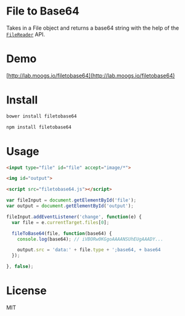 # File to Base64

Takes in a File object and returns a base64 string with the help of the [`FileReader`](https://developer.mozilla.org/en-US/docs/Web/API/FileReader) API.

# Demo

[http://lab.moogs.io/filetobase64](http://lab.moogs.io/filetobase64)

# Install

```bash
bower install filetobase64
```

```bash
npm install filetobase64
```

# Usage

```html
<input type="file" id="file" accept="image/*">

<img id="output">

<script src="filetobase64.js"></script>
```

```javascript
var fileInput = document.getElementById('file');
var output = document.getElementById('output');

fileInput.addEventListener('change', function(e) {
  var file = e.currentTarget.files[0];

  fileToBase64(file, function(base64) {
    console.log(base64); // iVBORw0KGgoAAAANSUhEUgAAADY...

    output.src = 'data:' + file.type + ';base64, + base64
  });

}, false);
```

# License

MIT

